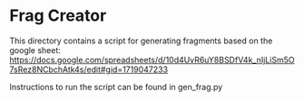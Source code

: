 # Frag Creator

This directory contains a script for generating fragments based on the google sheet:
https://docs.google.com/spreadsheets/d/10d4UvR6uY8BSDfV4k_nIjLiSm5O7sRez8NCbchAtk4s/edit#gid=1719047233

Instructions to run the script can be found in gen_frag.py
